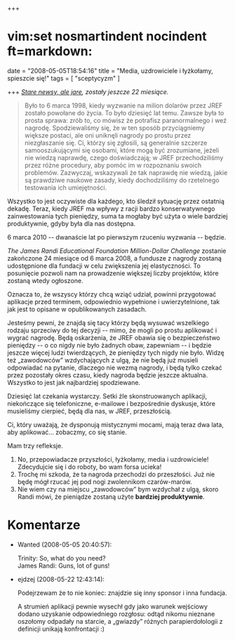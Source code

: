 +++
# vim:set nosmartindent nocindent ft=markdown:
date = "2008-05-05T18:54:16"
title = "Media, uzdrowiciele i łyżkołamy, spieszcie się!"
tags = [ "sceptycyzm" ]

+++
_[Stare newsy, ale jare](http://www.randi.org/joom/content/view/144/1/#i4),
zostały jeszcze 22 miesiące._

<!--more-->

> Było to 6 marca 1998, kiedy wyzwanie na milion dolarów przez JREF zostało
> powołane do życia. To było dziesięć lat temu. Zawsze była to prosta sprawa:
> zrób to, co mówisz że potrafisz paranormalnego i weź nagrodę. Spodziewaliśmy
> się, że w ten sposób przyciągniemy większe postaci, ale oni uniknęli nagrody
> po prostu przez niezgłaszanie się. Ci, którzy się zgłosili, są generalnie
> szczerze samooszukującymi się osobami, które mogą być zrozumiane, jeżeli nie
> wiedzą naprawdę, czego doświadczają; w JREF przechodziliśmy przez różne
> procedury, aby pomóc im w rozpoznaniu swoich problemów. Zazwyczaj, wskazywali
> że tak naprawdę nie wiedzą, jakie są prawdziwe naukowe zasady, kiedy
> dochodziliśmy do rzetelnego testowania ich umiejętności.  
  
Wszystko to jest oczywiste dla każdego, kto śledził sytuację przez ostatnią
dekadę. Teraz, kiedy JREF ma wpływy z racji bardzo konserwatywnego
zainwestowania tych pieniędzy, suma ta mogłaby być użyta o wiele bardziej
produktywnie, gdyby była dla nas dostępna.  
  
6 marca 2010 -- dwanaście lat po pierwszym rzuceniu wyzwania -- będzie.  
  
_The James Randi Educational Foundation Million-Dollar Challenge_ zostanie
zakończone 24 miesiące od 6 marca 2008, a fundusze z nagrody zostaną
udostępnione dla fundacji w celu zwiększenia jej elastyczności. To posunięcie
pozwoli nam na prowadzenie większej liczby projektów, które zostaną wtedy
ogłoszone.  
  
Oznacza to, że wszyscy którzy chcą wziąć udział, powinni przygotować aplikacje
przed terminem, odpowiednio wypełnione i uwierzytelnione, tak jak jest to
opisane w opublikowanych zasadach.  
  
Jesteśmy pewni, że znajdą się tacy którzy będą wysuwać wszelkiego rodzaju
sprzeciwy do tej decyzji -- mimo, że mogli po prostu aplikować i wygrać
nagrodę. Będą oskarżenia, że JREF obawia się o bezpieczeństwo pieniędzy -- o
co nigdy nie było żadnych obaw, zapewniam -- i będzie jeszcze więcej ludzi
twierdzących, że pieniędzy tych nigdy nie było. Widzę też „zawodowców”
wzdychających z ulgą, że nie będą już musieli odpowiadać na pytanie, dlaczego
nie wezmą nagrody, i będą tylko czekać przez pozostały okres czasu, kiedy
nagroda będzie jeszcze aktualna. Wszystko to jest jak najbardziej spodziewane.  
  
Dziesięć lat czekania wystarczy. Setki źle skonstruowanych aplikacji,
niekończące się telefoniczne, e-mailowe i bezpośrednie dyskusje, które
musieliśmy cierpieć, będą dla nas, w JREF, przeszłością.  
  
Ci, który uważają, że dysponują mistycznymi mocami, mają teraz dwa lata, aby
aplikować... zobaczmy, co się stanie.

Mam trzy refleksje.

  1. No, przepowiadacze przyszłości, łyżkołamy, media i uzdrowiciele!
     Zdecydujcie się i do roboty, bo wam forsa ucieka!
  2. Trochę mi szkoda, że ta nagroda przechodzi do przeszłości. Już nie będę
     mógł rzucać jej pod nogi zwolennikom czarów-marów.
  3. Nie wiem czy na miejscu „zawodowców” bym wzdychał z ulgą, skoro Randi mówi,
     że pieniądze zostaną użyte **bardziej produktywnie**.

# Komentarze

* Wanted (2008-05-05 20:40:57): <p>Trinity: So, what do you need?<br /> James
  Randi: Guns, lot of guns!</p>
* ejdzej (2008-05-22 12:43:14): <p>Podejrzewam że to nie koniec: znajdzie się
  inny sponsor i inna fundacja.</p>  <p>A strumień aplikacji pewnie wysechł gdy
  jako warunek wejściowy dodano uzyskanie odpowiedniego rozgłosu: odtąd nikomu
  nieznane oszołomy odpadały na starcie, a &#8222;gwiazdy&#8221; różnych
  parapierdołologii z definicji unikają konfrontacji :)</p>
